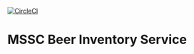 [![CircleCI](https://dl.circleci.com/status-badge/img/gh/nikolacvetkovic/mssc-beer-inventory-service/tree/master.svg?style=svg)](https://dl.circleci.com/status-badge/redirect/gh/nikolacvetkovic/mssc-beer-inventory-service/tree/master)

# MSSC Beer Inventory Service